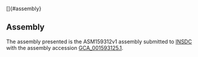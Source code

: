 []{#assembly}

Assembly
--------

The assembly presented is the ASM159312v1 assembly submitted to
[INSDC](http://www.insdc.org) with the assembly accession
[GCA\_001593125.1](http://www.ebi.ac.uk/ena/data/view/GCA_001593125.1).
